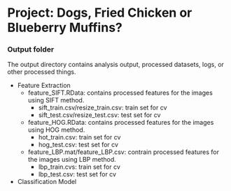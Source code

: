 # Project: Dogs, Fried Chicken or Blueberry Muffins? 
### Output folder

The output directory contains analysis output, processed datasets, logs, or other processed things.

+ Feature Extraction  
  + feature_SIFT.RData: contains processed features for the images using SIFT method. 
    + sift_train.csv/resize_train.csv: train set for cv  
    + sift_test.csv/resize_test.csv: test set for cv  
  + feature_HOG.RData: contains processed features for the images using HOG method.  
    + hot_train.csv: train set for cv  
    + hog_test.csv: test set for cv  
  + feature_LBP.mat/feature_LBP.csv: contrain processed features for the images using LBP method. 
    + lbp_train.cvs: train set for cv   
    + lbp_test.csv: test set for cv  
+ Classification Model  

